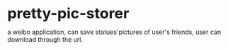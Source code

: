 <p><span style="font-size: 25pt;"><strong>pretty-pic-storer</strong></span><br /></p>
<p>a weibo application, can save statues'pictures of user's friends, user can download through the url.<br /></p>